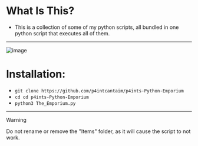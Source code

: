 # What Is This?
+ This is a collection of some of my python scripts, all bundled in one python script that executes all of them.
----------------------------------
![image](https://github.com/user-attachments/assets/63ce7b91-e271-4312-855c-b37e8dd64de5)
# Installation:
- ```git clone https://github.com/p4intcantaim/p4ints-Python-Emporium```
- ```cd cd p4ints-Python-Emporium```
- ```python3 The_Emporium.py```
----------------------------------
> [!WARNING]
> Do not rename or remove the "Items" folder, as it will cause the script to not work.
